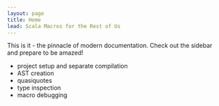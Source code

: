 ```yaml
---
layout: page
title: Home
lead: Scala Macros for the Rest of Us
---
```


This is it - the pinnacle of modern documentation. Check out the sidebar and prepare to be amazed!

- project setup and separate compilation
- AST creation
- quasiquotes
- type inspection
- macro debugging
